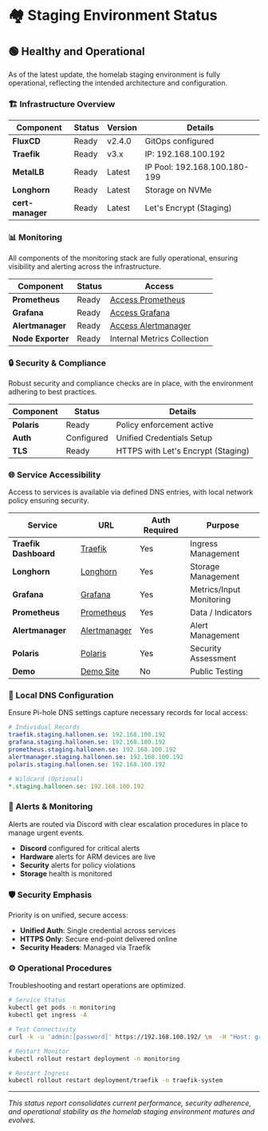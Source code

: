 # 🏘️ Staging Environment Status

## 🟢 **Healthy and Operational**

As of the latest update, the homelab staging environment is fully operational, reflecting the intended architecture and configuration.

### 🏗️ Infrastructure Overview

| Component       | Status    | Version | Details                           |
|-----------------|-----------|---------|-----------------------------------|
| **FluxCD**      | Ready     | v2.4.0  | GitOps configured                 |
| **Traefik**     | Ready     | v3.x    | IP: 192.168.100.192               |
| **MetalLB**     | Ready     | Latest  | IP Pool: 192.168.100.180-199      |
| **Longhorn**    | Ready     | Latest  | Storage on NVMe                   |
| **cert-manager**| Ready     | Latest  | Let's Encrypt (Staging)           |

### 📊 Monitoring

All components of the monitoring stack are fully operational, ensuring visibility and alerting across the infrastructure.

| Component       | Status    | Access                                      |
|-----------------|-----------|---------------------------------------------|
| **Prometheus**  | Ready     | [Access Prometheus](https://prometheus.staging.hallonen.se)     |
| **Grafana**     | Ready     | [Access Grafana](https://grafana.staging.hallonen.se)           |
| **Alertmanager**| Ready     | [Access Alertmanager](https://alertmanager.staging.hallonen.se) |
| **Node Exporter**| Ready    | Internal Metrics Collection                 |

### 🔒 Security & Compliance

Robust security and compliance checks are in place, with the environment adhering to best practices.

| Component   | Status   | Details                        |
|-------------|----------|-------------------------------|
| **Polaris** | Ready    | Policy enforcement active     |
| **Auth**    | Configured| Unified Credentials Setup     |
| **TLS**     | Ready    | HTTPS with Let's Encrypt (Staging)|

### 🌐 Service Accessibility

Access to services is available via defined DNS entries, with local network policy ensuring security.

| Service       | URL                                           | Auth Required | Purpose            |
|---------------|-----------------------------------------------|---------------|--------------------|
| **Traefik Dashboard** | [Traefik](https://traefik.staging.hallonen.se)               | Yes       | Ingress Management  |
| **Longhorn**    | [Longhorn](https://longhorn.staging.hallonen.se)                   | Yes       | Storage Management  |
| **Grafana**     | [Grafana](https://grafana.staging.hallonen.se)                    | Yes       | Metrics/Input Monitoring|
| **Prometheus**  | [Prometheus](https://prometheus.staging.hallonen.se)               | Yes       | Data / Indicators   |
| **Alertmanager**| [Alertmanager](https://alertmanager.staging.hallonen.se)           | Yes       | Alert Management    |
| **Polaris**     | [Polaris](https://polaris.staging.hallonen.se)                     | Yes       | Security Assessment |
| **Demo**       | [Demo Site](https://demo.staging.hallonen.se)                      | No        | Public Testing      |

### 🔧 Local DNS Configuration

Ensure Pi-hole DNS settings capture necessary records for local access:

```yaml
# Individual Records
traefik.staging.hallonen.se: 192.168.100.192
grafana.staging.hallonen.se: 192.168.100.192
prometheus.staging.hallonen.se: 192.168.100.192
alertmanager.staging.hallonen.se: 192.168.100.192
polaris.staging.hallonen.se: 192.168.100.192

# Wildcard (Optional)
*.staging.hallonen.se: 192.168.100.192
```

### 🚨 Alerts & Monitoring

Alerts are routed via Discord with clear escalation procedures in place to manage urgent events.

- **Discord** configured for critical alerts
- **Hardware** alerts for ARM devices are live
- **Security** alerts for policy violations
- **Storage** health is monitored

### 🛡️ Security Emphasis

Priority is on unified, secure access:

- **Unified Auth**: Single credential across services
- **HTTPS Only**: Secure end-point delivered online
- **Security Headers**: Managed via Traefik

### ⚙️ Operational Procedures

Troubleshooting and restart operations are optimized.

```bash
# Service Status
kubectl get pods -n monitoring
kubectl get ingress -A

# Test Connectivity
curl -k -u 'admin:[password]' https://192.168.100.192/ \n  -H "Host: grafana.staging.hallonen.se"

# Restart Monitor
kubectl rollout restart deployment -n monitoring

# Restart Ingress
kubectl rollout restart deployment/traefik -n traefik-system
```

---

*This status report consolidates current performance, security adherence, and operational stability as the homelab staging environment matures and evolves.*
